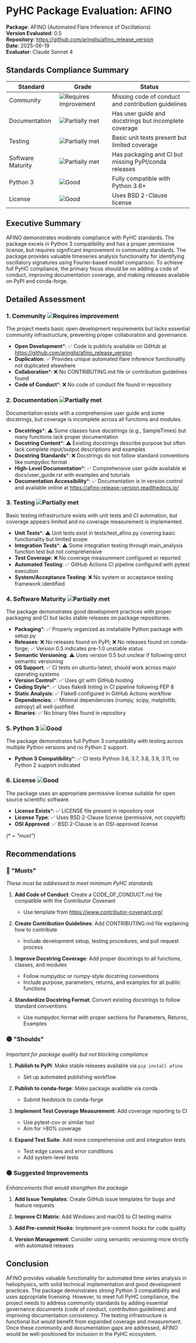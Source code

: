 # PyHC Package Evaluation: AFINO

**Package**: AFINO (Automated Flare Inference of Oscillations)  
**Version Evaluated**: 0.5  
**Repository**: https://github.com/aringlis/afino_release_version  
**Date**: 2025-06-19  
**Evaluator**: Claude Sonnet 4  

## Standards Compliance Summary

| Standard | Grade | Status |
|----------|-------|--------|
| Community | ![Requires improvement](https://img.shields.io/badge/Requires%20improvement-red.svg) | Missing code of conduct and contribution guidelines |
| Documentation | ![Partially met](https://img.shields.io/badge/Partially%20met-orange.svg) | Has user guide and docstrings but incomplete coverage |
| Testing | ![Partially met](https://img.shields.io/badge/Partially%20met-orange.svg) | Basic unit tests present but limited coverage |
| Software Maturity | ![Partially met](https://img.shields.io/badge/Partially%20met-orange.svg) | Has packaging and CI but missing PyPI/conda releases |
| Python 3 | ![Good](https://img.shields.io/badge/Good-brightgreen.svg) | Fully compatible with Python 3.6+ |
| License | ![Good](https://img.shields.io/badge/Good-brightgreen.svg) | Uses BSD 2-Clause license |

## Executive Summary

AFINO demonstrates moderate compliance with PyHC standards. The package excels in Python 3 compatibility and has a proper permissive license, but requires significant improvement in community standards. The package provides valuable timeseries analysis functionality for identifying oscillatory signatures using Fourier-based model comparison. To achieve full PyHC compliance, the primary focus should be on adding a code of conduct, improving documentation coverage, and making releases available on PyPI and conda-forge.

## Detailed Assessment

### 1. Community ![Requires improvement](https://img.shields.io/badge/Requires%20improvement-red.svg)

The project meets basic open development requirements but lacks essential community infrastructure, preventing proper collaboration and governance.

- **Open Development**\*: ✅ Code is publicly available on GitHub at https://github.com/aringlis/afino_release_version
- **Duplication**: ✅ Provides unique automated flare inference functionality not duplicated elsewhere
- **Collaboration**\*: ❌ No CONTRIBUTING.md file or contribution guidelines found
- **Code of Conduct**\*: ❌ No code of conduct file found in repository

### 2. Documentation ![Partially met](https://img.shields.io/badge/Partially%20met-orange.svg)

Documentation exists with a comprehensive user guide and some docstrings, but coverage is incomplete across all functions and modules.

- **Docstrings**\*: ⚠️ Some classes have docstrings (e.g., SampleTimes) but many functions lack proper documentation
- **Docstring Content**\*: ⚠️ Existing docstrings describe purpose but often lack complete input/output descriptions and examples
- **Docstring Standards**\*: ❌ Docstrings do not follow standard conventions like numpydoc format
- **High-Level Documentation**\*: ✅ Comprehensive user guide available at docs/user_guide.rst with examples and tutorials
- **Documentation Accessibility**\*: ✅ Documentation is in version control and available online at https://afino-release-version.readthedocs.io/

### 3. Testing ![Partially met](https://img.shields.io/badge/Partially%20met-orange.svg)

Basic testing infrastructure exists with unit tests and CI automation, but coverage appears limited and no coverage measurement is implemented.

- **Unit Tests**\*: ⚠️ Unit tests exist in tests/test_afino.py covering basic functionality but limited scope
- **Integration Tests**\*: ⚠️ Some integration testing through main_analysis function test but not comprehensive
- **Test Coverage**: ❌ No coverage measurement configured or reported
- **Automated Testing**: ✅ GitHub Actions CI pipeline configured with pytest execution
- **System/Acceptance Testing**: ❌ No system or acceptance testing framework identified

### 4. Software Maturity ![Partially met](https://img.shields.io/badge/Partially%20met-orange.svg)

The package demonstrates good development practices with proper packaging and CI but lacks stable releases on package repositories.

- **Packaging**\*: ✅ Properly organized as installable Python package with setup.py
- **Releases**: ❌ No releases found on PyPI; ❌ No releases found on conda-forge; ✅ Version 0.5 indicates pre-1.0 unstable status
- **Semantic Versioning**: ⚠️ Uses version 0.5 but unclear if following strict semantic versioning
- **OS Support**: ✅ CI tests on ubuntu-latest, should work across major operating systems
- **Version Control**\*: ✅ Uses git with GitHub hosting
- **Coding Style**\*: ✅ Uses flake8 linting in CI pipeline following PEP 8
- **Static Analysis**: ✅ Flake8 configured in GitHub Actions workflow
- **Dependencies**: ✅ Minimal dependencies (numpy, scipy, matplotlib, astropy) all well-justified
- **Binaries**: ✅ No binary files found in repository

### 5. Python 3 ![Good](https://img.shields.io/badge/Good-brightgreen.svg)

The package demonstrates full Python 3 compatibility with testing across multiple Python versions and no Python 2 support.

- **Python 3 Compatibility**\*: ✅ CI tests Python 3.6, 3.7, 3.8, 3.9, 3.11; no Python 2 support indicated

### 6. License ![Good](https://img.shields.io/badge/Good-brightgreen.svg)

The package uses an appropriate permissive license suitable for open source scientific software.

- **License Exists**\*: ✅ LICENSE file present in repository root
- **License Type**: ✅ Uses BSD 2-Clause license (permissive, not copyleft)
- **OSI Approved**: ✅ BSD 2-Clause is an OSI-approved license

*(\* = "must")*

## Recommendations

### 🔴 "Musts"
*These must be addressed to meet minimum PyHC standards*

1. **Add Code of Conduct**: Create a CODE_OF_CONDUCT.md file compatible with the Contributor Covenant
   - Use template from https://www.contributor-covenant.org/
   
2. **Create Contribution Guidelines**: Add CONTRIBUTING.md file explaining how to contribute
   - Include development setup, testing procedures, and pull request process

3. **Improve Docstring Coverage**: Add proper docstrings to all functions, classes, and modules
   - Follow numpydoc or numpy-style docstring conventions
   - Include purpose, parameters, returns, and examples for all public functions

4. **Standardize Docstring Format**: Convert existing docstrings to follow standard conventions
   - Use numpydoc format with proper sections for Parameters, Returns, Examples

### 🟡 "Shoulds" 
*Important for package quality but not blocking compliance*

1. **Publish to PyPI**: Make stable releases available via `pip install afino`
   - Set up automated publishing workflow
   
2. **Publish to conda-forge**: Make package available via conda
   - Submit feedstock to conda-forge

3. **Implement Test Coverage Measurement**: Add coverage reporting to CI
   - Use pytest-cov or similar tool
   - Aim for >80% coverage

4. **Expand Test Suite**: Add more comprehensive unit and integration tests
   - Test edge cases and error conditions
   - Add system-level tests

### 🟢 Suggested Improvements
*Enhancements that would strengthen the package*

1. **Add Issue Templates**: Create GitHub issue templates for bugs and feature requests

2. **Improve CI Matrix**: Add Windows and macOS to CI testing matrix

3. **Add Pre-commit Hooks**: Implement pre-commit hooks for code quality

4. **Version Management**: Consider using semantic versioning more strictly with automated releases

## Conclusion

AFINO provides valuable functionality for automated time series analysis in heliophysics, with solid technical implementation and good development practices. The package demonstrates strong Python 3 compatibility and uses appropriate licensing. However, to meet full PyHC compliance, the project needs to address community standards by adding essential governance documents (code of conduct, contribution guidelines) and improving documentation consistency. The testing infrastructure is functional but would benefit from expanded coverage and measurement. Once these community and documentation gaps are addressed, AFINO would be well-positioned for inclusion in the PyHC ecosystem.